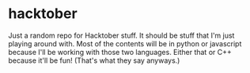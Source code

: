 hacktober
=========

Just a random repo for Hacktober stuff. It should be stuff that I'm just playing around with.
Most of the contents will be in python or javascript because I'll be working with those two languages.
Either that or C++ because it'll be fun! (That's what they say anyways.)
